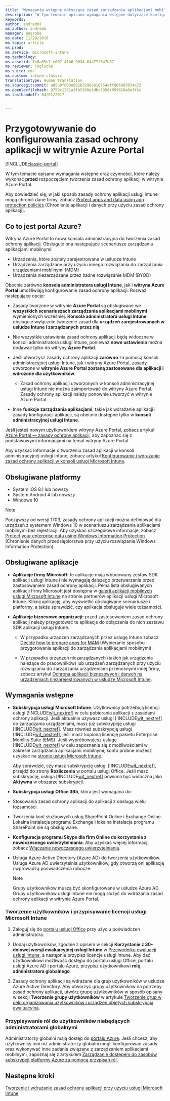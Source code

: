 ```yaml
---
title: "Wymagania wstępne dotyczące zasad zarządzania aplikacjami mobilnymi | Microsoft Docs"
description: "W tym temacie opisano wymagania wstępne dotyczące konfigurowania użytkowników przed utworzeniem zasad zarządzania aplikacjami mobilnymi."
keywords: 
author: andredm7
ms.author: andredm
manager: angrobe
ms.date: 11/29/2016
ms.topic: article
ms.prod: 
ms.service: microsoft-intune
ms.technology: 
ms.assetid: 7e6a85e7-e007-41b6-9034-64d77f547b87
ms.reviewer: joglocke
ms.suite: ems
ms.custom: intune-classic
translationtype: Human Translation
ms.sourcegitcommit: a85b9f603e022b3296cb16754effd06087074a72
ms.openlocfilehash: 9759c1331a3fb5308e1dbc53564059618a8ef45c
ms.lasthandoff: 04/01/2017


---
```


# <a name="get-ready-to-configure-app-protection-policies-in-the-azure-portal"></a>Przygotowywanie do konfigurowania zasad ochrony aplikacji w witrynie Azure Portal

[!INCLUDE[classic-portal](../includes/classic-portal.md)]

W tym temacie opisano wymagania wstępne oraz czynności, które należy wykonać **przed** rozpoczęciem tworzenia zasad ochrony aplikacji w witrynie Azure Portal.

Aby dowiedzieć się, w jaki sposób zasady ochrony aplikacji usługi Intune mogą chronić dane firmy, zobacz [Protect apps and data using app protection policies](protect-apps-and-data-with-microsoft-intune.md) (Chronienie aplikacji i danych przy użyciu zasad ochrony aplikacji).

## <a name="what-is-the-azure-portal"></a>Co to jest portal Azure?

Witryna Azure Portal to nowa konsola administracyjna do tworzenia zasad ochrony aplikacji. Obsługuje ona następujące scenariusze zarządzania aplikacjami mobilnymi:
- Urządzenia, które zostały zarejestrowane w usłudze Intune
- Urządzenia zarządzane przy użyciu innego rozwiązania do zarządzania urządzeniami mobilnymi (MDM)
- Urządzenia niezarządzane przez żadne rozwiązanie MDM (BYOD)

Obecnie zarówno **konsola administratora usługi Intune**, jak i **witryna Azure Portal** umożliwiają konfigurowanie zasad ochrony aplikacji.  Rozważ następujące opcje:

* Zasady tworzone w witrynie **Azure Portal** są obsługiwane we **wszystkich scenariuszach zarządzania aplikacjami mobilnymi** wymienionych wcześniej. **Konsola administratora usługi Intune** obsługuje wyłącznie tworzenie zasad dla **urządzeń zarejestrowanych w usłudze Intune i zarządzanych przez nią**.

* Nie wszystkie ustawienia zasad ochrony aplikacji będą widoczne w konsoli administratora usługi Intune, ponieważ **nowe ustawienia** można dodawać tylko do witryny **Azure Portal**.

* Jeśli utworzysz zasady ochrony aplikacji **zarówno** za pomocą konsoli administracyjnej usługi Intune, jak i witryny Azure Portal, zasady utworzone w **witrynie Azure Portal zostaną zastosowane dla aplikacji i wdrożone dla użytkowników**.
    * Zasad ochrony aplikacji utworzonych w konsoli administracyjnej usługi Intune nie można zaimportować do witryny Azure Portal.  Zasady ochrony aplikacji należy ponownie utworzyć w witrynie Azure Portal.


* Inne **funkcje zarządzania aplikacjami**, takie jak wdrażanie aplikacji i zasady konfiguracji aplikacji, są obecnie dostępne tylko w **konsoli administracyjnej usługi Intune**.


Jeśli jesteś nowym użytkownikiem witryny Azure Portal, zobacz artykuł [Azure Portal — zasady ochrony aplikacji](azure-portal-for-microsoft-intune-mam-policies.md), aby zapoznać się z podstawowymi informacjami na temat witryny Azure Portal.

Aby uzyskać informacje o tworzeniu zasad aplikacji w konsoli administracyjnej usługi Intune, zobacz artykuł [Konfigurowanie i wdrażanie zasad ochrony aplikacji w konsoli usługi Microsoft Intune](configure-and-deploy-mobile-application-management-policies-in-the-microsoft-intune-console.md).


##  <a name="supported-platforms"></a>Obsługiwane platformy
- System iOS 8.1 lub nowszy
- System Android 4 lub nowszy
- Windows 10

>[!NOTE]
>Począwszy od wersji 1703, zasady ochrony aplikacji można definiować dla urządzeń z systemem Windows 10 w scenariuszu zarządzania aplikacjami mobilnymi bez rejestracji. Aby uzyskać szczegółowe informacje, zobacz [Protect your enterprise data using Windows Information Protection](https://technet.microsoft.com/en-us/itpro/windows/keep-secure/protect-enterprise-data-using-wip) (Chronienie danych przedsiębiorstwa przy użyciu rozwiązania Windows Information Protection).

##  <a name="supported-apps"></a>Obsługiwane aplikacje
* **Aplikacje firmy Microsoft:** te aplikacje mają wbudowany zestaw SDK aplikacji usługi Intune i nie wymagają dalszego przetwarzania przed zastosowaniem zasad ochrony aplikacji.
Pełna lista obsługiwanych aplikacji firmy Microsoft jest dostępna w [galerii aplikacji mobilnych usługi Microsoft Intune](https://www.microsoft.com/en-us/cloud-platform/microsoft-intune-apps) na stronie partnerów aplikacji usługi Microsoft Intune. Kliknij aplikację, aby wyświetlić obsługiwane scenariusze i platformy, a także sprawdzić, czy aplikacja obsługuje wiele tożsamości.

* **Aplikacje biznesowe organizacji:** przed zastosowaniem zasad ochrony aplikacji należy przygotować te aplikacje do dołączenia do nich zestawu SDK aplikacji usługi Intune.

  * W przypadku urządzeń zarządzanych przez usługę Intune zobacz [Decide how to prepare apps for MAM](decide-how-to-prepare-apps-for-mobile-application-management-with-microsoft-intune.md) (Wybieranie sposobu przygotowania aplikacji do zarządzania aplikacjami mobilnymi).

  * W przypadku urządzeń niezarządzanych (takich jak urządzenia należące do pracowników) lub urządzeń zarządzanych przy użyciu rozwiązania do zarządzania urządzeniami przenośnymi innej firmy, zobacz artykuł [Ochrona aplikacji biznesowych i danych na urządzeniach niezarejestrowanych w usłudze Microsoft Intune](protect-line-of-business-apps-and-data-on-devices-not-enrolled-in-microsoft-intune.md).

## <a name="prerequisites"></a>Wymagania wstępne

-   **Subskrypcja usługi Microsoft Intune**. Użytkownicy potrzebują licencji usługi [!INCLUDE[wit_nextref](../includes/wit_nextref_md.md)] w celu pobierania aplikacji z zasadami ochrony aplikacji.
Jeśli aktualnie używasz usługi [!INCLUDE[wit_nextref](../includes/wit_nextref_md.md)] do zarządzania urządzeniami, masz już subskrypcję usługi [!INCLUDE[wit_nextref](../includes/wit_nextref_md.md)]. Masz również subskrypcję usługi [!INCLUDE[wit_nextref](../includes/wit_nextref_md.md)], jeśli masz kupioną licencję pakietu Enterprise Mobility Suite (EMS). Jeśli wypróbowujesz usługę [!INCLUDE[wit_nextref](../includes/wit_nextref_md.md)] w celu zapoznania się z możliwościami w zakresie zarządzania aplikacjami mobilnymi, konto próbne możesz uzyskać na [stronie usługi Microsoft Intune](http://www.microsoft.com/en-us/server-cloud/products/microsoft-intune/).

    Aby sprawdzić, czy masz subskrypcję usługi [!INCLUDE[wit_nextref](../includes/wit_nextref_md.md)], przejdź do strony **Rozliczenia** w portalu usługi Office.  Jeśli masz subskrypcję, usługa [!INCLUDE[wit_nextref](../includes/wit_nextref_md.md)] powinna być widoczna jako **Aktywna** w obszarze subskrypcji.

-   **Subskrypcja usługi Office 365**, która jest wymagana do:

  - Stosowania zasad ochrony aplikacji do aplikacji z obsługą wielu tożsamości.

  - Tworzenia kont służbowych usług SharePoint Online i Exchange Online. Lokalna instalacja programu Exchange i lokalna instalacja programu SharePoint nie są obsługiwane.

-   **Konfiguracja programu Skype dla firm Online do korzystania z nowoczesnego uwierzytelniania**. Aby uzyskać więcej informacji, zobacz [Włączanie nowoczesnego uwierzytelniania](http://social.technet.microsoft.com/wiki/contents/articles/34339.skype-for-business-online-enable-your-tenant-for-modern-authentication.aspx).


- Usługa Azure Active Directory (Azure AD) do tworzenia użytkowników. Usługa Azure AD uwierzytelnia użytkowników, gdy otworzą oni aplikację i wprowadzą poświadczenia robocze.

    > [!NOTE]
    > Grupy użytkowników muszą być skonfigurowane w usłudze Azure AD. Grupy użytkowników usługi Intune nie mogą służyć do wdrażania zasad ochrony aplikacji w witrynie Azure Portal.

### <a name="create-users-and-assign-microsoft-intune-licenses"></a>Tworzenie użytkowników i przypisywanie licencji usługi Microsoft Intune

1.  Zaloguj się do [portalu usługi Office](http://portal.office.com) przy użyciu poświadczeń administratora.

2.  Dodaj użytkowników, zgodnie z opisem w sekcji **Korzystanie z 30-dniowej wersji ewaluacyjnej usługi Intune** w [Przewodniku ewaluacji usługi Intune](https://docs.microsoft.com/en-us/intune/understand-explore/get-started-with-a-30-day-trial-of-microsoft-intune), a następnie przypisz licencje usługi Intune. Aby dać użytkownikowi możliwość dostępu do portalu usługi Office, portalu usługi Azure AD i portalu Azure, przypisz użytkownikowi **rolę administratora globalnego**.

5.  Zasady ochrony aplikacji są wdrażane dla grup użytkowników w usłudze Azure Active Directory. Aby utworzyć grupy użytkowników na potrzeby zasad ochrony aplikacji, utwórz grupę użytkowników w sposób opisany w sekcji **Tworzenie grupy użytkowników** w artykule [Tworzenie grup w celu organizowania użytkowników i urządzeń objętych subskrypcją ewaluacyjną](https://docs.microsoft.com/en-us/intune/understand-explore/get-started-with-a-30-day-trial-of-microsoft-intune-step-3).

### <a name="assign-roles-to-non-global-admin-users"></a>Przypisywanie ról do użytkowników niebędących administratorami globalnymi

Administratorzy globalni mają dostęp do [portalu Azure](https://portal.azure.com).  Jeśli chcesz, aby użytkownicy inni niż administratorzy globalni mogli konfigurować zasady oraz wykonywać inne zadania związane z zarządzaniem aplikacjami mobilnymi, zapoznaj się z artykułem [Zarządzanie dostępem do zasobów subskrypcji platformy Azure za pomocą przypisań ról](https://azure.microsoft.com/en-us/documentation/articles/role-based-access-control-configure/).

## <a name="next-steps"></a>Następne kroki
[Tworzenie i wdrażanie zasad ochrony aplikacji przy użyciu usługi Microsoft Intune](create-and-deploy-mobile-app-management-policies-with-microsoft-intune.md)

